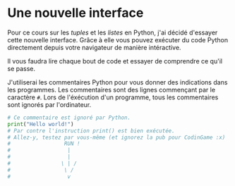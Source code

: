 # Une nouvelle interface

Pour ce cours sur les *tuples* et les *listes* en Python, j'ai décidé d'essayer cette nouvelle interface. Grâce à elle vous pouvez exécuter du code Python directement depuis votre navigateur de manière intéractive.

Il vous faudra lire chaque bout de code et essayer de comprendre ce qu'il se passe. 

J'utiliserai les commentaires Python pour vous donner des indications dans les programmes. Les commentaires sont des lignes commençant par le caractère `#`. Lors de l'éxécution d'un programme, tous les commentaires sont ignorés par l'ordinateur.

```python runnable
# Ce commentaire est ignoré par Python.
print("Hello world!")
# Par contre l'instruction print() est bien exécutée.
# Allez-y, testez par vous-même (et ignorez la pub pour CodinGame :x)
#                 RUN !
#                  |
#                  |
#                \ | /
#                 \ /
#                  v
```
